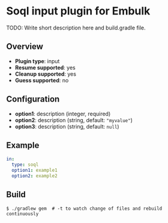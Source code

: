 # Soql input plugin for Embulk

TODO: Write short description here and build.gradle file.

## Overview

* **Plugin type**: input
* **Resume supported**: yes
* **Cleanup supported**: yes
* **Guess supported**: no

## Configuration

- **option1**: description (integer, required)
- **option2**: description (string, default: `"myvalue"`)
- **option3**: description (string, default: `null`)

## Example

```yaml
in:
  type: soql
  option1: example1
  option2: example2
```


## Build

```
$ ./gradlew gem  # -t to watch change of files and rebuild continuously
```
